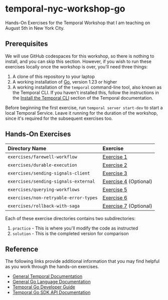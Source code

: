 # temporal-nyc-workshop-go
Hands-On Exercises for the Temporal Workshop that I am teaching
on August 5th in New York City.

## Prerequisites
We will use GitHub codespaces for this workshop, so there is nothing to
install, and you can skip this section. However, if you wish to run these
exercises locally once the workshop is over, you'll need three things:

1. A clone of this repository to your laptop
2. A working installation of [Go](https://go.dev/dl/), version 1.23 or higher
3. A working installation of the `temporal` command-line tool, also known as
   the Temporal CLI. If you haven't installed this, follow the instructions
   in the [Install the Temporal CLI](https://docs.temporal.io/cli#install) 
   section of the Temporal documentation. 

Before beginning the first exercise, run `temporal server start-dev` to start
a local Temporal Service. Leave it running for the duration of the workshop,
since it's required for the subsequent exercises too.



## Hands-On Exercises

Directory Name                        | Exercise
:------------------------------------ | :----------------------------
`exercises/farewell-workflow`         | [Exercise 1](exercises/farewell-workflow/README.md)
`exercises/durable-execution`         | [Exercise 2](exercises/durable-execution/README.md)
`exercises/sending-signals-client`    | [Exercise 3](exercises/sending-signals-client/README.md)
`exercises/sending-signals-external`  | [Exercise 4](exercises/sending-signals-external/README.md) (Optional)
`exercises/querying-workflows`        | [Exercise 5](exercises/querying-workflows/README.md)
`exercises/non-retryable-error-types` | [Exercise 6](exercises/non-retryable-error-types/README.md)
`exercises/rollback-with-saga`        | [Exercise 7](exercises/rollback-with-saga/README.md) (Optional)


Each of these exercise directories contains two subdirectories: 
1. `practice` - This is where you'll modify the code as instructed
2. `solution` - This is the completed version for comparison


## Reference
The following links provide additional information that you may find 
helpful as you work through the hands-on exercises.
* [General Temporal Documentation](https://docs.temporal.io/)
* [General Go Language Documentation](https://go.dev/doc/)
* [Temporal Go Developer Guide](https://docs.temporal.io/develop/go/)
* [Temporal Go SDK API Documentation](https://pkg.go.dev/go.temporal.io/sdk)
